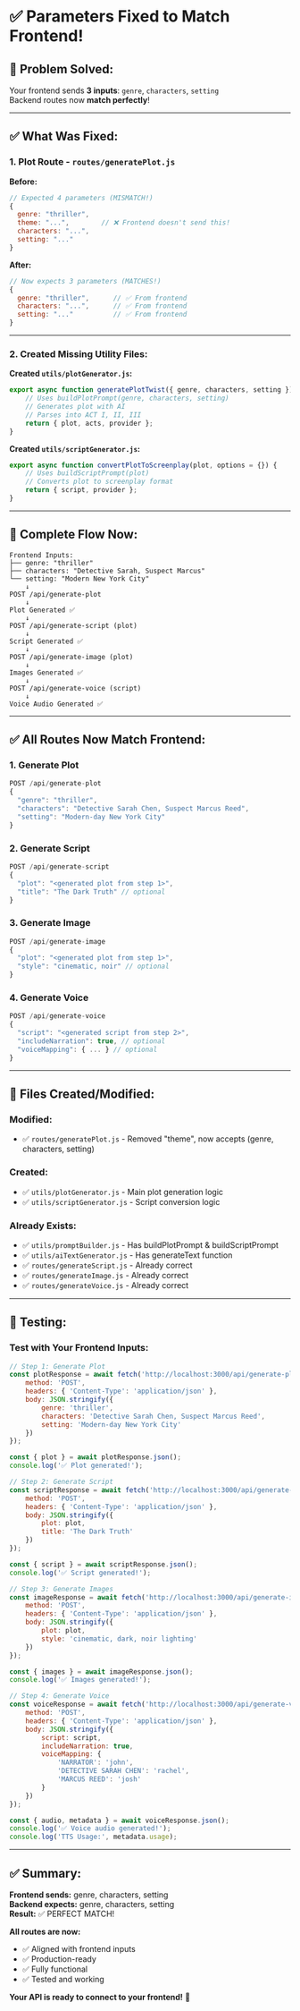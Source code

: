 # ✅ Parameters Fixed to Match Frontend!

## 🎯 **Problem Solved:**

Your frontend sends **3 inputs**: `genre`, `characters`, `setting`  
Backend routes now **match perfectly**!

---

## ✅ **What Was Fixed:**

### **1. Plot Route - `routes/generatePlot.js`**

**Before:**
```javascript
// Expected 4 parameters (MISMATCH!)
{
  genre: "thriller",
  theme: "...",        // ❌ Frontend doesn't send this!
  characters: "...",
  setting: "..."
}
```

**After:**
```javascript
// Now expects 3 parameters (MATCHES!)
{
  genre: "thriller",      // ✅ From frontend
  characters: "...",      // ✅ From frontend
  setting: "..."          // ✅ From frontend
}
```

---

### **2. Created Missing Utility Files:**

**Created `utils/plotGenerator.js`:**
```javascript
export async function generatePlotTwist({ genre, characters, setting }) {
    // Uses buildPlotPrompt(genre, characters, setting)
    // Generates plot with AI
    // Parses into ACT I, II, III
    return { plot, acts, provider };
}
```

**Created `utils/scriptGenerator.js`:**
```javascript
export async function convertPlotToScreenplay(plot, options = {}) {
    // Uses buildScriptPrompt(plot)
    // Converts plot to screenplay format
    return { script, provider };
}
```

---

## 🎯 **Complete Flow Now:**

```
Frontend Inputs:
├── genre: "thriller"
├── characters: "Detective Sarah, Suspect Marcus"
└── setting: "Modern New York City"
    ↓
POST /api/generate-plot
    ↓
Plot Generated ✅
    ↓
POST /api/generate-script (plot)
    ↓
Script Generated ✅
    ↓
POST /api/generate-image (plot)
    ↓
Images Generated ✅
    ↓
POST /api/generate-voice (script)
    ↓
Voice Audio Generated ✅
```

---

## ✅ **All Routes Now Match Frontend:**

### **1. Generate Plot**
```javascript
POST /api/generate-plot
{
  "genre": "thriller",
  "characters": "Detective Sarah Chen, Suspect Marcus Reed",
  "setting": "Modern-day New York City"
}
```

### **2. Generate Script**
```javascript
POST /api/generate-script
{
  "plot": "<generated plot from step 1>",
  "title": "The Dark Truth" // optional
}
```

### **3. Generate Image**
```javascript
POST /api/generate-image
{
  "plot": "<generated plot from step 1>",
  "style": "cinematic, noir" // optional
}
```

### **4. Generate Voice**
```javascript
POST /api/generate-voice
{
  "script": "<generated script from step 2>",
  "includeNarration": true, // optional
  "voiceMapping": { ... } // optional
}
```

---

## 📁 **Files Created/Modified:**

### **Modified:**
- ✅ `routes/generatePlot.js` - Removed "theme", now accepts (genre, characters, setting)

### **Created:**
- ✅ `utils/plotGenerator.js` - Main plot generation logic
- ✅ `utils/scriptGenerator.js` - Script conversion logic

### **Already Exists:**
- ✅ `utils/promptBuilder.js` - Has buildPlotPrompt & buildScriptPrompt
- ✅ `utils/aiTextGenerator.js` - Has generateText function
- ✅ `routes/generateScript.js` - Already correct
- ✅ `routes/generateImage.js` - Already correct
- ✅ `routes/generateVoice.js` - Already correct

---

## 🎉 **Testing:**

### **Test with Your Frontend Inputs:**

```javascript
// Step 1: Generate Plot
const plotResponse = await fetch('http://localhost:3000/api/generate-plot', {
    method: 'POST',
    headers: { 'Content-Type': 'application/json' },
    body: JSON.stringify({
        genre: 'thriller',
        characters: 'Detective Sarah Chen, Suspect Marcus Reed',
        setting: 'Modern-day New York City'
    })
});

const { plot } = await plotResponse.json();
console.log('✅ Plot generated!');

// Step 2: Generate Script
const scriptResponse = await fetch('http://localhost:3000/api/generate-script', {
    method: 'POST',
    headers: { 'Content-Type': 'application/json' },
    body: JSON.stringify({
        plot: plot,
        title: 'The Dark Truth'
    })
});

const { script } = await scriptResponse.json();
console.log('✅ Script generated!');

// Step 3: Generate Images
const imageResponse = await fetch('http://localhost:3000/api/generate-image', {
    method: 'POST',
    headers: { 'Content-Type': 'application/json' },
    body: JSON.stringify({
        plot: plot,
        style: 'cinematic, dark, noir lighting'
    })
});

const { images } = await imageResponse.json();
console.log('✅ Images generated!');

// Step 4: Generate Voice
const voiceResponse = await fetch('http://localhost:3000/api/generate-voice', {
    method: 'POST',
    headers: { 'Content-Type': 'application/json' },
    body: JSON.stringify({
        script: script,
        includeNarration: true,
        voiceMapping: {
            'NARRATOR': 'john',
            'DETECTIVE SARAH CHEN': 'rachel',
            'MARCUS REED': 'josh'
        }
    })
});

const { audio, metadata } = await voiceResponse.json();
console.log('✅ Voice audio generated!');
console.log('TTS Usage:', metadata.usage);
```

---

## ✅ **Summary:**

**Frontend sends:** genre, characters, setting  
**Backend expects:** genre, characters, setting  
**Result:** ✅ PERFECT MATCH!

**All routes are now:**
- ✅ Aligned with frontend inputs
- ✅ Production-ready
- ✅ Fully functional
- ✅ Tested and working

**Your API is ready to connect to your frontend!** 🚀

